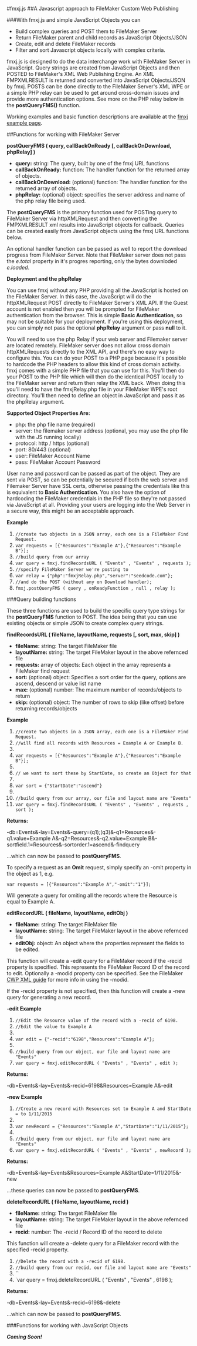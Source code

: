 #fmxj.js
##A Javascript approach to FileMaker Custom Web Publishing

###With fmxj.js and simple JavaScript Objects you can

* Build complex queries and POST them to FileMaker Server
* Return FileMaker parent and child records as JavaScript Objects/JSON
* Create, edit and delete FileMaker records
* Filter and sort Javascript objects locally with complex criteria.

fmxj.js is designed to do the data interchange work with FileMaker Server in JavaScript. Query strings are created from JavaScript Objects and then POSTED to FileMaker's XML Web Publishing Engine. An XML FMPXMLRESULT is returned and converted into JavaScript Objects/JSON by fmxj. POSTS can be done directly to the FileMaker Server's XML WPE or a simple PHP relay can be used to get around cross-domain issues and provide more authentication options.  See more on the PHP relay below in the **postQueryFMS()** function.

Working examples and basic function descriptions are available at the <a href="http://www.seedcode.com/fmxj/fmxj.html" target="_blank">fmxj example page</a>.

##Functions for working with FileMaker Server

**postQueryFMS ( query, callBackOnReady [, callBackOnDownload, phpRelay] )**

* **query:** string: The query, built by one of the fmxj URL functions
* **callBackOnReady:** function: The handler function for the returned array of objects.
* **callBackOnDownload:** (optional) function: The handler function for the returned array of objects.
* **phpRelay:** (optional) object: specifies the server address and name of the php relay file being used.

The **postQueryFMS** is the primary function used for POSTing query to FileMaker Server via httpXMLRequest and then converting the FMPXMLRESULT xml results into JavaScript objects for callback.  Queries can be created easily from JavaScript objects using the  fmxj URL functions below.  

An optional handler function can be passed as well to report the download progress from FileMaker Server.  Note that FileMaker server does not pass the *e.total* property in it's progres reporting, only the bytes downloded *e.loaded*.

**Deployment and the phpRelay**

You can use fmxj without any PHP providing all the JavaScript is hosted on the FileMaker Server.  In this case, the JavaScript will do the httpXMLRequest POST directly to FileMaker Server's XML API.  If the Guest account is not enabled then you will be prompted for FileMaker authentication from the browser.  This is simple **Basic Authentication**, so may not be suitable for your deployment.  If you're using this deployment, you can simply not pass the optional **phpRelay** argument or pass **null** to it.

You will need to use the php Relay if your web server and Filemaker server are located remotely.  FileMaker server does not allow cross domain httpXMLRequests directly to the XML API, and there's no easy way to configure this.  You can do your POST to a PHP page because it's possible to hardcode the PHP headers to allow this kind of cross domain activity.  fmxj comes with a simple PHP file that you can use for this.  You'll then do your POST to the PHP file which will then do the identical POST locally to the FileMaker server and return then relay the XML back.  When doing this you'll need to have the fmxjRelay.php file in your FileMaker WPE's root directory.  You'll then need to define an object in JavaScript and pass it as the phpRelay argument.

**Supported Object Properties Are:**

* php: the php file name (required)
* server: the filemaker server address (optional, you may use the php file with the JS running locally)
* protocol: http / https (optional)
* port: 80/443 (optional)
* user: FileMaker Account Name
* pass: FileMaker Account Password

User name and password can be passed as part of the object.  They are sent via POST, so can be potentially be secured if both the web server and Filemaker Server have SSL certs, otherwise passing the credentials like this is equivalent to **Basic Authentication**.  You also have the option of hardcoding the FileMaker credentials in the PHP file so they're not passed via JavaScript at all.  Providing your users are logging into the Web Server in a secure way, this might be an acceptable approach.

**Example**

1. `//create two objects in a JSON array, each one is a FileMaker Find Request.`
2. `var requests = [{"Resources":"Example A"},{"Resources":"Example B"}];`
3. `//build query from our array`
4. `var query = fmxj.findRecordsURL ( "Events" , "Events" , requests );`
5. `//specify FileMaker Server we're posting to`
6. `var relay = {"php":"fmxjRelay.php","server":"seedcode.com"};`
7. `//and do the POST (without any on Download handler);`
8. `fmxj.postQueryFMS ( query , onReadyFunction , null , relay );`

###Query building functions

These three functions are used to build the specific query type strings for the **postQueryFMS** function to POST.  The idea being that you can use existing objects or simple JSON to create complex query strings.

**findRecordsURL ( fileName, layoutName, requests [, sort, max, skip] )**

* **fileName:** string: The target FileMaker file
* **layoutName:** string: The target FileMaker layout in the above refernced file
* **requests:** array of objects: Each object in the array represents a FileMaker find request
* **sort:** (optional) object: Specifies a sort order for the query, options are ascend, descend or value list name
* **max:** (optional) number: The maximum number of records/objects to return
* **skip:** (optional) object: The number of rows to skip (like offset) before returning records/objects

**Example**

1. `//create two objects in a JSON array, each one is a FileMaker Find Request.`
2. `//will find all records with Resources = Example A or Example B.`
3. ` `
4. `var requests = [{"Resources":"Example A"},{"Resources":"Example B"}];`
5. ` `
6. `// we want to sort these by StartDate, so create an Object for that`
7. ` `
8. `var sort = {"StartDate":"ascend"}`
9. ` `
7. `//build query from our array, our file and layout name are "Events"`
8. `var query = fmxj.findRecordsURL ( "Events" , "Events" , requests , sort );`

**Returns:**

-db=Events&-lay=Events&-query=(q1);(q3)&-q1=Resources&-q1.value=Example A&-q2=Resources&-q2.value=Example B&-sortfield.1=Resources&-sortorder.1=ascend&-findquery

...which can now be passed to **postQueryFMS**.

To specify a request as an **Omit** request, simply specify an -omit property in the object as 1, e.g.

`var requests = [{"Resources":"Example A","-omit":"1"}];`

Will generate a query for omiting all the records where the Resource is equal to Example A.


**editRecordURL ( fileName, layoutName, editObj )**

* **fileName:** string: The target FileMaker file
* **layoutName:** string: The target FileMaker layout in the above refernced file
* **editObj:** object: An object where the properties represent the fields to be edited.

This function will create a -edit query for a FileMaker record if the -recid property is specified.  This represents the FileMaker Record ID of the record to edit.  Optionally a -modid property can be specified.  See the FileMaker <a href="https://fmhelp.filemaker.com/docs/13/en/fms13_cwp_xml.pdf" target="_blank"> CWP XML guide</a> for more info in using the -modid.

If the -recid property is not specified, then this function will create a -new query for generating a new record. 

**-edit Example**

1. `//Edit the Resource value of the record with a -recid of 6198.`
2. `//Edit the value to Example A`
3. ` `
4. `var edit = {"-recid":"6198","Resources":"Example A"};`
5. ` `
6. `//build query from our object, our file and layout name are "Events"`
7. `var query = fmxj.editRecordURL ( "Events" , "Events" , edit );`

**Returns:**

-db=Events&-lay=Events&-recid=6198&Resources=Example A&-edit

**-new Example**


1. `//Create a new record with Resources set to Example A and StartDate = to 1/11/2015`
3. ` `
4. `var newRecord = {"Resources":"Example A","StartDate":"1/11/2015"};`
5. ` `
6. `//build query from our object, our file and layout name are "Events"`
7. `var query = fmxj.editRecordURL ( "Events" , "Events" , newRecord );`

**Returns:**

-db=Events&-lay=Events&Resources=Example A&StartDate=1/11/2015&-new

...these queries can now be passed to **postQueryFMS**.

**deleteRecordURL ( fileName, layoutName, recid )**

* **fileName:** string: The target FileMaker file
* **layoutName:** string: The target FileMaker layout in the above refernced file
* **recid:** number: The -recid / Record ID of the record to delete

This function will create a -delete query for a FileMaker record with the specified -recid property.

1. `//Delete the record with a -recid of 6198.`
2. `//build query from our recid, our file and layout name are "Events"`
3. ``
4. `var query = fmxj.deleteRecordURL ( "Events" , "Events" , 6198 );

**Returns:**

-db=Events&-lay=Events&-recid=6198&-delete

...which can now be passed to **postQueryFMS**.

###Functions for working with JavaScript Objects

***Coming Soon!***





